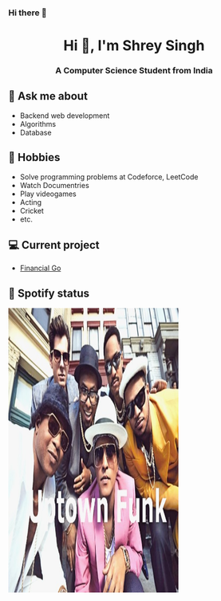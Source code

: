 ### Hi there 👋

<h1 align="center">Hi 👋, I'm Shrey Singh</h1>
<h3 align="center">A Computer Science Student from India</h3>

## 💬 Ask me about
- Backend web development
- Algorithms
- Database

## 📅 Hobbies
- Solve programming problems at Codeforce, LeetCode
- Watch Documentries
- Play videogames
- Acting
- Cricket
- etc.

## 💻 Current project
- [Financial Go](https://github.com/Jvillegasd/FinancialGo)

## 🎵 Spotify status

<a href="https://open.spotify.com/track/32OlwWuMpZ6b0aN2RZOeMS?si=29ea9cec734a49da">
  <img src="https://github.com/shreysingh8838/shreysingh8838/blob/main/Uptown%20funk%20lyrics.jpg" width="341" height="571" alt="Now Playing">
</a>


<!--
**shreysingh8838/shreysingh8838** is a ✨ _special_ ✨ repository because its `README.md` (this file) appears on your GitHub profile.

Here are some ideas to get you started:

- 🔭 I’m currently working on ...
- 🌱 I’m currently learning ...
- 👯 I’m looking to collaborate on ...
- 🤔 I’m looking for help with ...
- 💬 Ask me about ...
- 📫 How to reach me: ...
- 😄 Pronouns: ...
- ⚡ Fun fact: ...
-->
